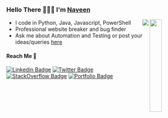 ### Hello There 🙋🏻‍♂️  I'm [Naveen](https://navchandar.github.io)

<a href="https://github.com/navchandar?tab=repositories"><img align="right" width="25%" src="https://github-readme-stats.vercel.app/api/top-langs/?username=navchandar&layout=compact&title_color=ffffff&text_color=ffffff&icon_color=2bbc8a&bg_color=1d1f21&hide_rank=true" /></a>
<a target="_blank" href="https://github.com/navchandar?tab=repositories"><img align="right" src="https://github-readme-stats.vercel.app/api?username=navchandar&show_icons=true&title_color=ffffff&text_color=ffffff&icon_color=2bbc8a&bg_color=1d1f21&hide_rank=true"></a>

  * I code in Python, Java, Javascript, PowerShell
  * Professional website breaker and bug finder
  * Ask me about Automation and Testing or post your ideas/queries [here](https://github.com/navchandar/navchandar/issues/new) 

#### Reach Me 📠
[![Linkedin Badge](https://img.shields.io/badge/-naveenchandar-blue?style=flat-square&logo=Linkedin&logoColor=white&link=https://www.linkedin.com/in/naveenchandar//)](https://www.linkedin.com/in/naveenchandar/) 
[![Twitter Badge](https://img.shields.io/badge/-navchandar-1ca0f1?style=flat-square&logo=twitter&logoColor=white&link=https://twitter.com/navchandar)](https://twitter.com/navchandar) 
[![StackOverflow Badge](https://img.shields.io/badge/-naveenchandar-2d2d2d?style=flat-square&logo=StackOverflow&logoColor=orange&link=https://stackoverflow.com/story/naveenchandar//)](https://stackoverflow.com/users/7964299/naveen?tab=profile) 
[![Portfolio Badge](https://img.shields.io/badge/-navchandar-24292e?style=flat-square&logo=Github&logoColor=white&link=https://navchandar.github.io//)](https://navchandar.github.io/) 
